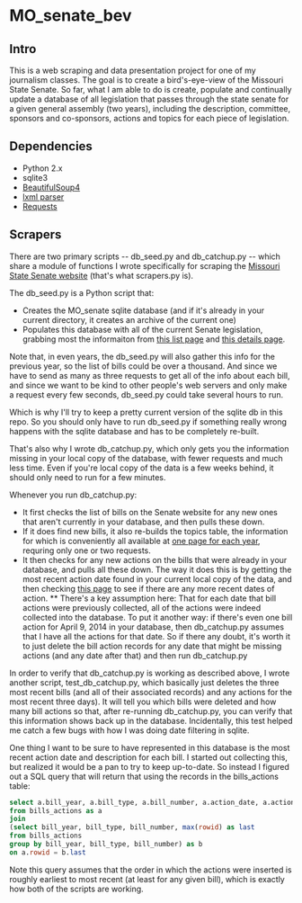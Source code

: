 MO_senate_bev
=============

Intro
-----

This is a web scraping and data presentation project for one of my journalism classes. The goal is to create a bird's-eye-view of the Missouri State Senate. So far, what I am able to do is create, populate and continually update a database of all legislation that passes through the state senate for a given general assembly (two years), including the description, committee, sponsors and co-sponsors, actions and topics for each piece of legislation.

Dependencies
------------

* Python 2.x
* sqlite3
* [BeautifulSoup4](http://www.crummy.com/software/BeautifulSoup/ "BeautifulSoup4")
* [lxml parser](http://www.crummy.com/software/BeautifulSoup/bs4/doc/#installing-a-parser "lxml parser")
* [Requests](http://docs.python-requests.org/en/latest/ "Requests")

Scrapers
--------

There are two primary scripts -- db_seed.py and db_catchup.py -- which share a module of functions I wrote specifically for scraping the [Missouri State Senate website](http://www.senate.mo.gov/14info/BTS_Web/BillList.aspx?SessionType=R "Missouri State Senate website") (that's what scrapers.py is).

The db_seed.py is a Python script that:
* Creates the MO_senate sqlite database (and if it's already in your current directory, it creates an archive of the current one)
* Populates this database with all of the current Senate legislation, grabbing most the informaiton from [this list page](http://www.senate.mo.gov/14info/BTS_Web/BillList.aspx?SessionType=R "this list page") and [this details page](http://www.senate.mo.gov/14info/BTS_Web/Bill.aspx?SessionType=R&BillID=27723560 "this details page").

Note that, in even years, the db_seed.py will also gather this info for the previous year, so the list of bills could be over a thousand. And since we have to send as many as three requests to get all of the info about each bill, and since we want to be kind to other people's web servers and only make a request every few seconds, db_seed.py could take several hours to run. 

Which is why I'll try to keep a pretty current version of the sqlite db in this repo. So you should only have to run db_seed.py if something really wrong happens with the sqlite database and has to be completely re-built.

That's also why I wrote db_catchup.py, which only gets you the information missing in your local copy of the database, with fewer requests and much less time. Even if you're local copy of the data is a few weeks behind, it should only need to run for a few minutes.

Whenever you run db_catchup.py:
* It first checks the list of bills on the Senate website for any new ones that aren't currently in your database, and then pulls these down. 
* If it does find new bills, it also re-builds the topics table, the information for which is conveniently all available at [one page for each year](http://www.senate.mo.gov/14info/BTS_Web/Keywords.aspx?SessionType=R "one page per year"), requring only one or two requests. 
* It then checks for any new actions on the bills that were already in your database, and pulls all these down. The way it does this is by getting the most recent action date found in your current local copy of the data, and then checking [this page](http://www.senate.mo.gov/14info/BTS_Web/ActionDates.aspx?SessionType=R "this page") to see if there are any more recent dates of action.
** There's a key assumption here: That for each date that bill actions were previously collected, all of the actions were indeed collected into the database. To put it another way: if there's even one bill action for April 9, 2014 in your database, then db_catchup.py assumes that I have all the actions for that date. So if there any doubt, it's worth it to just delete the bill action records for any date that might be missing actions (and any date after that) and then run db_catchup.py

In order to verify that db_catchup.py is working as described above, I wrote another script, test_db_catchup.py, which basically just deletes the three most recent bills (and all of their associated records) and any actions for the most recent three days). It will tell you which bills were deleted and how many bill actions so that, after re-running db_catchup.py, you can verify that this information shows back up in the database. Incidentally, this test helped me catch a few bugs with how I was doing date filtering in sqlite.

One thing I want to be sure to have represented in this database is the most recent action date and description for each bill. I started out collecting this, but realized it would be a pan to try to keep up-to-date. So instead I figured out a SQL query that will return that using the records in the bills_actions table:

```sql
select a.bill_year, a.bill_type, a.bill_number, a.action_date, a.action_desc
from bills_actions as a
join 
(select bill_year, bill_type, bill_number, max(rowid) as last
from bills_actions
group by bill_year, bill_type, bill_number) as b
on a.rowid = b.last
```

Note this query assumes that the order in which the actions were inserted is roughly earliest to most recent (at least for any given bill), which is exactly how both of the scripts are working.
